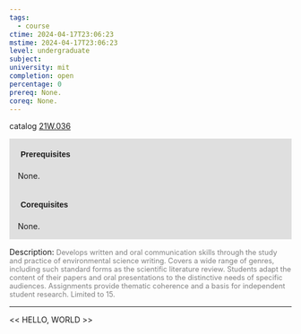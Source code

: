 ```yaml
---
tags:
  - course
ctime: 2024-04-17T23:06:23
mstime: 2024-04-17T23:06:23
level: undergraduate
subject: 
university: mit
completion: open
percentage: 0
prereq: None.
coreq: None.
---
```


catalog [21W.036](http://student.mit.edu/catalog/m21Wa.html#21W.036)

<span style="display: block; padding: 15px; background-color: rgb(100, 100, 100, 0.2);"><font id="m_prereq2653_0" style="display: block; font-family: Arial, sans-serif; font-weight: bold; padding: 5px">Prerequisites</font><br><span id="prereq2653_0">None.</span></span>
<span style="display: block; padding: 15px; background-color: rgb(100, 100, 100, 0.2);"><font id="m_coreq2653_0" style="display: block; font-family: Arial, sans-serif; font-weight: bold; padding: 5px">Corequisites</font><br><span id="coreq2653_0">None.</span></span>

<font style="">Description:</font>
<font style="color: grey; font-size: 0.8rem;">Develops written and oral communication skills through the study and practice of environmental science writing. Covers a wide range of genres, including such standard forms as the scientific literature review. Students adapt the content of their papers and oral presentations to the distinctive needs of specific audiences. Assignments provide thematic coherence and a basis for independent student research. Limited to 15.</font>



---

<< HELLO, WORLD >>
